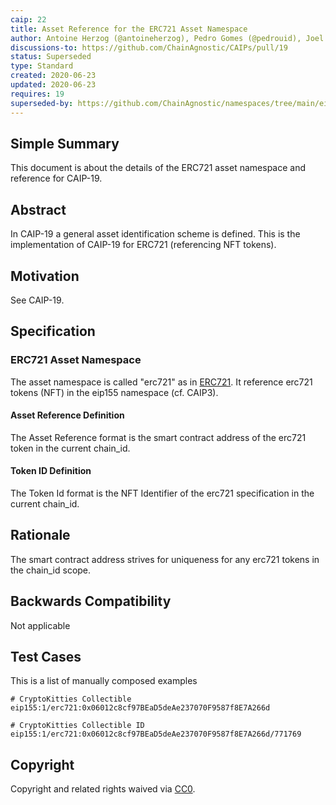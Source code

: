 ```yaml
---
caip: 22
title: Asset Reference for the ERC721 Asset Namespace
author: Antoine Herzog (@antoineherzog), Pedro Gomes (@pedrouid), Joel Thorstensson (@oed)
discussions-to: https://github.com/ChainAgnostic/CAIPs/pull/19
status: Superseded
type: Standard
created: 2020-06-23
updated: 2020-06-23
requires: 19
superseded-by: https://github.com/ChainAgnostic/namespaces/tree/main/eip155/caip19.md
---
```


## Simple Summary

This document is about the details of the ERC721 asset namespace and reference for CAIP-19.

## Abstract

In CAIP-19 a general asset identification scheme is defined. This is the
implementation of CAIP-19 for ERC721 (referencing NFT tokens).

## Motivation

See CAIP-19.

## Specification

### ERC721 Asset Namespace

The asset namespace is called "erc721" as in [ERC721](https://eips.ethereum.org/EIPS/eip-721). It reference erc721 tokens (NFT) in the eip155 namespace (cf. CAIP3).

#### Asset Reference Definition

The Asset Reference format is the smart contract address of the erc721 token in the current chain_id.

#### Token ID Definition

The Token Id format is the NFT Identifier of the erc721 specification in the current chain_id.

## Rationale

The smart contract address strives for uniqueness for any erc721 tokens in the chain_id scope.

## Backwards Compatibility

Not applicable

## Test Cases

This is a list of manually composed examples

```
# CryptoKitties Collectible
eip155:1/erc721:0x06012c8cf97BEaD5deAe237070F9587f8E7A266d

# CryptoKitties Collectible ID
eip155:1/erc721:0x06012c8cf97BEaD5deAe237070F9587f8E7A266d/771769
```

## Copyright

Copyright and related rights waived via [CC0](../LICENSE).
